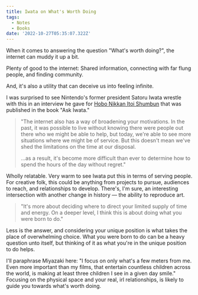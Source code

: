 ```yaml
---
title: Iwata on What's Worth Doing
tags:
  - Notes
  - Books
date: '2022-10-27T05:35:07.322Z'
---
```


When it comes to answering the question "What's worth doing?", the internet can muddy it up a bit.

Plenty of good to the internet: Shared information, connecting with far flung people, and finding community.

And, it's also a utility that can deceive us into feeling infinite.

I was surprised to see Nintendo's former president Satoru Iwata wrestle with this in an interview he gave for [Hobo Nikkan Itoi Shumbun](https://www.1101.com) that was published in the book "Ask Iwata."

> "The internet also has a way of broadening your motivations. In the past, it was possible to live without knowing there were people out there who we might be able to help, but today, we're able to see more situations where we might be of service. But this doesn't mean we've shed the limitations on the time at our disposal.
>
> ...as a result, it's become more difficult than ever to determine how to spend the hours of the day without regret."

Wholly relatable. Very warm to see Iwata put this in terms of serving people. For creative folk, this could be anything from projects to pursue, audiences to reach, and relationships to develop. There's, I'm sure, an interesting intersection with another change in history — the ability to reproduce art.

> "It's more about deciding where to direct your limited supply of time and energy. On a deeper level, I think this is about doing what you were born to do."

Less is the answer, and considering your unique position is what takes the place of overwhelming choice. What you were born to do can be a heavy question unto itself, but thinking of it as what you're in the unique position to do helps.

I'll paraphrase Miyazaki here: "I focus on only what's a few meters from me. Even more important than my films, that entertain countless children across the world, is making at least three children I see in a given day smile." Focusing on the physical space and your real, irl relationships, is likely to guide you towards what's worth doing.

